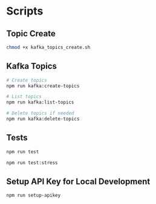 # Scripts

## Topic Create

```bash
chmod +x kafka_topics_create.sh
```

## Kafka Topics

```bash
# Create topics
npm run kafka:create-topics

# List topics
npm run kafka:list-topics

# Delete topics if needed
npm run kafka:delete-topics
```

## Tests

```bash
npm run test

npm run test:stress
```

## Setup API Key for Local Development

```bash
npm run setup-apikey
```
